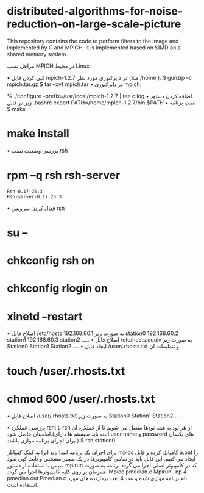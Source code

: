 # distributed-algorithms-for-noise-reduction-on-large-scale-picture
This repository contains the code to perform filters to the image and implemented by C and MPICH. It is implemented based on SIMD on a shared memory system.

مراحل نصب MPICH در محیط Linux

•	کپی کردن فايل mpich-1.2.7 در دایرکتوری مورد نظر (مثلا /home ).
$ gunzip –c mpich.tar.gz 
$ tar –xvf mpich.tar
•	در دایرکتوری mpich:

% ./configure –prefix=/usr/local/mpich-1.2.7 | tee c.log
•	اضافه کردن دستور زیر در فایل .bashrc 
export  PATH=/home/mpich-1.2.7/bin:$PATH
•	نصب برنامه
$ make
# make install
•	بررسی وضعیت نصب rsh
# rpm –q rsh rsh-server
	Rsh-0.17-25.3
	Rsh-server-0.17.25.3
•	فعال کردن سرویس rsh
# su –
# chkconfig rsh on
# chkconfig rlogin on
# xinetd –restart
•	اصلاح فایل /etc/hosts به صورت زیر
192.168.60.1  station0
192.168.60.2  station1
192.168.60.3  station2
…..
•	اصلاح فایل /etc/hosts.equiv به صورت زیر
Station0
Station1
Station2
….
•	ایجاد فایل /user/.rhosts.txt و تنظیمات آن
# touch /user/.rhosts.txt
# chmod 600 /user/.rhosts.txt

•	اصلاح فایل /user/.rhosts.txt به صورت زیر
Station0
Station1
Station2
….

•	بررسی عملکرد rsh: با rsh از هر نود به همه نودها متصل می شویم تا از عملکرد آن اطمینان حاصل شود.(البته باید سیستم ها دارای user name و password های یکسان برای اجرای برنامه موازی باشند.)
$ rsh station0

برای اجرای یک برنامه ابتدا باید آنرا به کمک کمپایلر mpicc کامپایل کرده و فایل a.out را ایجاد می کنیم. این فایل باید در تمامی کامپیوترها در یک مسیر مشخص و ثابت کپی شود سپس با استفاده از دستور mpirun که در کامپیوتر اصلی اجرا می گردد برنامه به صورت همزمان بر روی کلیه کامپیوترها اجرا می گردد.
Mpicc pmedian.c
Mpirun –np 4 pmedian.out
Pmedian.c نام برنامه موازی شده و عدد 4 تعدد پردازنده های مورد استفاده است.

